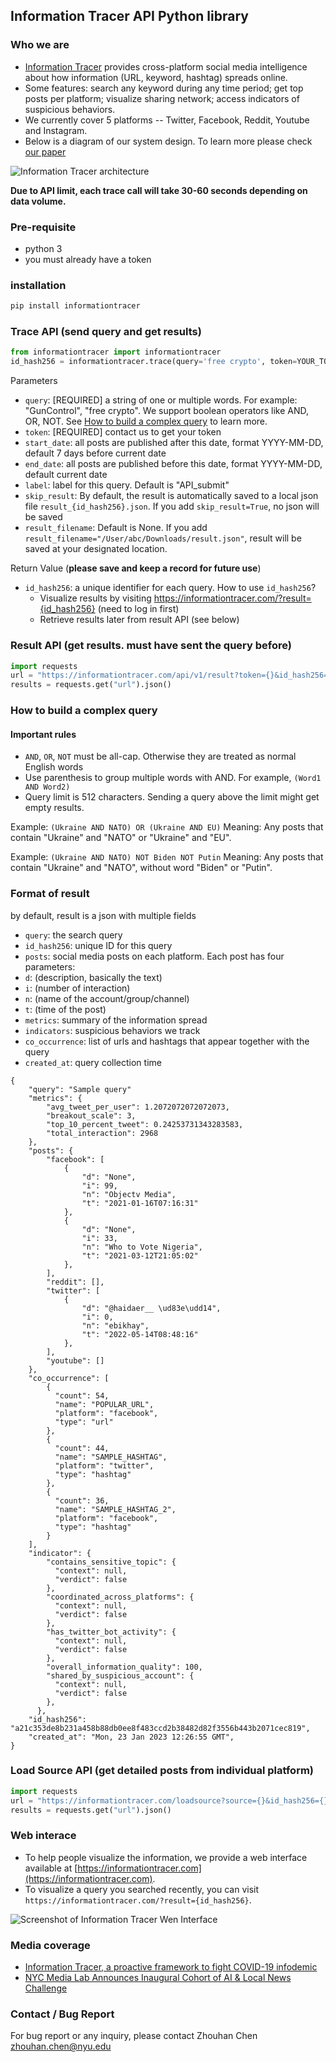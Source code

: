 Information Tracer API Python library
----------------------------

### Who we are
- [Information Tracer](https://informationtracer.com) provides cross-platform social media intelligence about how information (URL, keyword, hashtag) spreads online. 
- Some features: search any keyword during any time period; get top posts per platform; visualize sharing network; access indicators of suspicious behaviors. 
- We currently cover 5 platforms -- Twitter, Facebook, Reddit, Youtube and Instagram.
- Below is a diagram of our system design. To learn more please check [our paper](http://ceur-ws.org/Vol-2890/paper3.pdf) 

![Information Tracer architecture](./img/information-tracer-pipeline.png)

__Due to API limit, each trace call will take 30-60 seconds depending on data volume.__

### Pre-requisite 
- python 3
- you must already have a token

### installation

```bash
pip install informationtracer
```


### Trace API (send query and get results)
```python
from informationtracer import informationtracer
id_hash256 = informationtracer.trace(query='free crypto', token=YOUR_TOKEN)
```

Parameters
- `query`: [REQUIRED] a string of one or multiple words. For example: "GunControl", "free crypto". We support boolean operators like AND, OR, NOT. See [How to build a complex query](#how-to-build-a-complex-query) to learn more.
- `token`: [REQUIRED] contact us to get your token
- `start_date`: all posts are published after this date, format YYYY-MM-DD, default 7 days before current date
- `end_date`: all posts are published before this date, format YYYY-MM-DD, default current date
- `label`: label for this query. Default is "API_submit"
- `skip_result`: By default, the result is automatically saved to a local json file `result_{id_hash256}.json`. If you add `skip_result=True`, no json will be saved
- `result_filename`: Default is None. If you add `result_filename="/User/abc/Downloads/result.json"`, result will be saved at your designated location.

Return Value (__please save and keep a record for future use__)
- `id_hash256`: a unique identifier for each query.  How to use `id_hash256`?
  - Visualize results by visiting https://informationtracer.com/?result={id_hash256}  (need to log in first)
  - Retrieve results later from result API (see below)

### Result API (get results. must have sent the query before)
```python
import requests
url = "https://informationtracer.com/api/v1/result?token={}&id_hash256={}".format(YOUR_TOKEN, id_hash256)
results = requests.get("url").json()
```

### How to build a complex query
#### Important rules
- `AND`, `OR`, `NOT` must be all-cap. Otherwise they are treated as normal English words
- Use parenthesis to group multiple words with AND. For example, `(Word1 AND Word2)`
- Query limit is 512 characters. Sending a query above the limit might get empty results.

Example: `(Ukraine AND NATO) OR (Ukraine AND EU)`
Meaning: Any posts that contain "Ukraine" and "NATO" or "Ukraine" and "EU".

Example: `(Ukraine AND NATO) NOT Biden NOT Putin`
Meaning: Any posts that contain "Ukraine" and "NATO", without word "Biden" or "Putin".

### Format of result 
by default, result is a json with multiple fields

- `query`: the search query 
- `id_hash256`: unique ID for this query
- `posts`: social media posts on each platform. Each post has four parameters:
 - `d`: (description, basically the text)
 - `i`: (number of interaction)
 - `n`: (name of the account/group/channel)
 - `t`: (time of the post)
- `metrics`: summary of the information spread  
- `indicators`: suspicious behaviors we track
- `co_occurrence`: list of urls and hashtags that appear together with the query
- `created_at`: query collection time

```
{
    "query": "Sample query"
    "metrics": {
        "avg_tweet_per_user": 1.2072072072072073,
        "breakout_scale": 3,
        "top_10_percent_tweet": 0.24253731343283583,
        "total_interaction": 2968
    },
    "posts": {
        "facebook": [
            {
                "d": "None",
                "i": 99,
                "n": "Objectv Media",
                "t": "2021-01-16T07:16:31"
            },
            {
                "d": "None",
                "i": 33,
                "n": "Who to Vote Nigeria",
                "t": "2021-03-12T21:05:02"
            },
        ],
        "reddit": [],
        "twitter": [
            {
                "d": "@haidaer__ \ud83e\udd14",
                "i": 0,
                "n": "ebikhay",
                "t": "2022-05-14T08:48:16"
            },
        ],        
        "youtube": []
    },
    "co_occurrence": [
        {
          "count": 54,
          "name": "POPULAR_URL",
          "platform": "facebook",
          "type": "url"
        },
        {
          "count": 44,
          "name": "SAMPLE_HASHTAG",
          "platform": "twitter",
          "type": "hashtag"
        },
        {
          "count": 36,
          "name": "SAMPLE_HASHTAG_2",
          "platform": "facebook",
          "type": "hashtag"
        }
    ],
    "indicator": {
        "contains_sensitive_topic": {
          "context": null,
          "verdict": false
        },
        "coordinated_across_platforms": {
          "context": null,
          "verdict": false
        },
        "has_twitter_bot_activity": {
          "context": null,
          "verdict": false
        },
        "overall_information_quality": 100,
        "shared_by_suspicious_account": {
          "context": null,
          "verdict": false
        },
      },    
    "id_hash256": "a21c353de8b231a458b88db0ee8f483ccd2b38482d82f3556b443b2071cec819",
    "created_at": "Mon, 23 Jan 2023 12:26:55 GMT",
}
```

### Load Source API (get detailed posts from individual platform)
```python
import requests
url = "https://informationtracer.com/loadsource?source={}&id_hash256={}&token={}".format(SOURCE, id_hash256, YOUR_TOKEN)
results = requests.get("url").json()
```





### Web interace 
- To help people visualize the information, we provide a web interface available at [https://informationtracer.com](https://informationtracer.com). 
- To visualize a query you searched recently, you can visit `https://informationtracer.com/?result={id_hash256}`. 

![Screenshot of Information Tracer Wen Interface](./img/information-tracer-web-interface-screenshot.png)



### Media coverage
- [Information Tracer, a proactive framework to fight COVID-19 infodemic](https://nyudatascience.medium.com/cds-guest-editorial-information-tracer-a-proactive-framework-to-fight-covid-19-infodemic-3f9766936f94)
- [NYC Media Lab Announces Inaugural Cohort of AI & Local News Challenge](https://www.nycmedialab.org/ai-local-news-blog-update/nyc-media-lab-announces-inaugural-cohort-of-ai-amp-local-news-challenge) 


### Contact / Bug Report
For bug report or any inquiry, please contact Zhouhan Chen zhouhan.chen@nyu.edu




